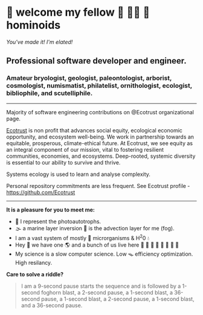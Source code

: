 # 👋 welcome my fellow 🦧 🧍‍♀️ 🦍 hominoids

*You've made it! I'm elated!*  

## Professional software developer and engineer. 
### Amateur bryologist, geologist, paleontologist, arborist, cosmologist, numismatist, philatelist, ornithologist, ecologist, bibliophile, and scutelliphile.

----  

Majority of software engineering contributions on @Ecotrust organizational page. 

[Ecotrust](https://ecotrust.org) is non profit that advances social equity, ecological economic opportunity, and ecosystem well-being. We work in partnership towards an equitable, prosperous, climate-ethical future. At Ecotrust, we see equity as an integral component of our mission, vital to fostering resilient communities, economies, and ecosystems. Deep-rooted, systemic diversity is essential to our ability to survive and thrive.   

Systems ecology is used to learn and analyse complexity. 

Personal repository commitments are less frequent. See Ecotrust profile - https://github.com/Ecotrust

--- 

**It is a pleasure for you to meet me:**  

  * 🌲 I represent the photoautotrophs.
  * 🌫️ a marine layer inversion 🌁 is the advection layer for me (fog).
  * I am a vast system of mostly 🦠 microrganisms & H<sup>2</sup>0 💧 
  * Hey 👀 we have one 🌎 and a bunch of us live here 🌻 🍄 🐞 🦗 🐙 🦥 🦔 🌴
  * My science is a slow computer science. Low 🪤 efficiency optimization. High resilancy.  

**Care to solve a riddle?**

> I am a 9-second pause starts the sequence and is followed by a 1-second foghorn blast, a 2-second pause, a 1-second blast, a 36-second pause, a 1-second blast, a 2-second pause, a 1-second blast, and a 36-second pause.
